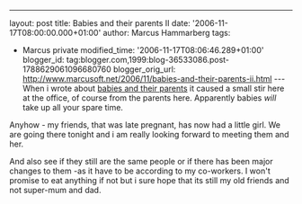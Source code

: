 ---
layout: post
title: Babies and their parents II
date: '2006-11-17T08:00:00.000+01:00'
author: Marcus Hammarberg
tags:
  - Marcus private
modified_time: '2006-11-17T08:06:46.289+01:00'
blogger_id: tag:blogger.com,1999:blog-36533086.post-1788629061096680760
blogger_orig_url: http://www.marcusoft.net/2006/11/babies-and-their-parents-ii.html ---
When i wrote about [babies and their
parents](http://marcushammarberg.blogspot.com/2006/11/babies-and-parents.html)
it caused a small stir here at the office, of course from the parents
here. Apparently babies *will* take up all your spare time.

Anyhow - my friends, that was late pregnant, has now had a little girl.
We are going there tonight and i am really looking forward to meeting
them and her.

And also see if they still are the same people or if there has been
major changes to them -as it have to be according to my co-workers. I
won't promise to eat anything if not but i sure hope that its still my
old friends and not super-mum and dad.
